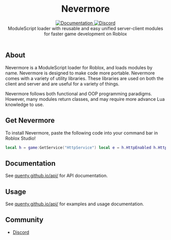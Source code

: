 <h1 align="center">Nevermore</h1>
<div align="center">
	<a href="http://quenty.github.io/api/">
		<img src="https://img.shields.io/badge/docs-website-green.svg" alt="Documentation" />
	</a>
	<a href="https://discord.gg/mhtGUS8">
		<img src="https://img.shields.io/badge/discord-nevermore-blue.svg" alt="Discord" />
	</a>
</div>

<div align="center">
	ModuleScript loader with reusable and easy unified server-client modules for faster game development on Roblox
</div>

<div>&nbsp;</div>

## About
Nevermore is a ModuleScript loader for Roblox, and loads modules by name. Nevermore is designed to make code more portable. Nevermore comes with a variety of utility libraries. These libraries are used on both the client and server and are useful for a variety of things. 

Nevermore follows both functional and OOP programming paradigms. However, many modules return classes, and may require more advance Lua knowledge to use. 

## Get Nevermore
To install Nevermore, paste the following code into your command bar in Roblox Studio!

```lua
local h = game:GetService("HttpService") local e = h.HttpEnabled h.HttpEnabled = true loadstring(h:GetAsync("https://raw.githubusercontent.com/Quenty/NevermoreEngine/version2/Install.lua"))() h.HttpEnabled = e
```

## Documentation
See [quenty.github.io/api/](http://quenty.github.io/api/) for API documentation.

## Usage
See [quenty.github.io/api/](http://quenty.github.io/api/topics/usage.md.html) for examples and usage documentation.

## Community

* [Discord](https://discord.gg/mhtGUS8)
